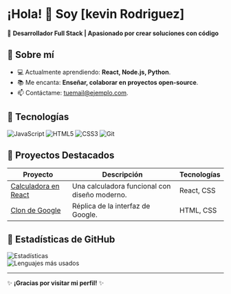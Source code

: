 # ¡Hola! 👋 Soy [kevin Rodriguez]  

🚀 **Desarrollador Full Stack | Apasionado por crear soluciones con código**  

## 🔹 Sobre mí  
- 💻 Actualmente aprendiendo: **React, Node.js, Python**.  
- 📚 Me encanta: **Enseñar, colaborar en proyectos open-source**.  
- 📫 Contáctame: [tuemail@ejemplo.com](mailto:tuemail@ejemplo.com).  

## 🔹 Tecnologías  
![JavaScript](https://img.shields.io/badge/-JavaScript-F7DF1E?logo=javascript&logoColor=black)
![HTML5](https://img.shields.io/badge/-HTML5-E34F26?logo=html5&logoColor=white)
![CSS3](https://img.shields.io/badge/-CSS3-1572B6?logo=css3&logoColor=white)
![Git](https://img.shields.io/badge/-Git-F05032?logo=git&logoColor=white)

## 🔹 Proyectos Destacados  
| Proyecto | Descripción | Tecnologías |  
|----------|------------|-------------|  
| [Calculadora en React](https://github.com/Santiago13dev/calculadora-react) | Una calculadora funcional con diseño moderno. | React, CSS |  
| [Clon de Google](https://github.com/Santiago13dev/clon-google) | Réplica de la interfaz de Google. | HTML, CSS |  

## 🔹 Estadísticas de GitHub  
![Estadísticas](https://github-readme-stats.vercel.app/api?username=Santiago13dev&show_icons=true&theme=radical)  
![Lenguajes más usados](https://github-readme-stats.vercel.app/api/top-langs/?username=Santiago13dev&layout=compact&theme=radical)  

---  
✨ **¡Gracias por visitar mi perfil!** ✨  
